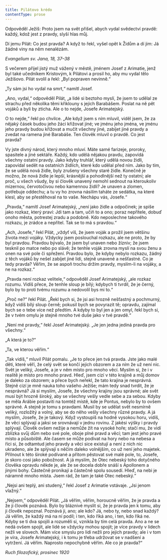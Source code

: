 ```yaml
---
title: Pilátovo krédo
contentType: prose
---
```


<section>

Odpověděl Ježíš: Proto jsem na svět přišel, abych vydal svědectví pravdě: každý, kdož jest z pravdy, slyší hlas můj.

Dí jemu Pilát: Co jest pravda? A když to řekl, vyšel opět k Židům a dí jim: Já žádné viny na něm nenalézám.

_Evangelium sv. Jana, 18, 37–38_

S večerem přijel jistý muž vážený v městě, jménem Josef z Arimatie, jenž byl také učedníkem Kristovým, k Pilátovi a prosil ho, aby mu vydal tělo Ježíšovo. Pilát svolil a řekl: „Byl popraven nevinně.“

„Ty sám jsi ho vydal na smrt,“ namítl Josef.

„Ano, vydal,“ odpověděl Pilát, „a lidé si beztoho myslí, že jsem to udělal ze strachu před několika těmi křiklouny s jejich Barabášem. Poslat na ně pět vojáků a byli by zticha. Ale o to nejde, Josefe Arimatejský.

O to nejde,“ řekl po chvilce. „Ale když jsem s ním mluvil, viděl jsem, že za nějaký čásek budou jeho žáci křižovat jiné; ve jménu jeho jména, ve jménu jeho pravdy budou křižovat a mučit všechny jiné, zabíjet jiné pravdy a zvedat na ramena jiné Barabáše. Ten člověk mluvil o pravdě. Co jest pravda?

Vy jste divný národ, který mnoho mluví. Máte samé farizeje, proroky, spasitele a jiné sektáře. Každý, kdo udělá nějakou pravdu, zapovídá všechny ostatní pravdy. Jako kdyby truhlář, který udělá novou židli, zapovídal sedět na ostatních židlích, které kdo udělal před ním. Jako by tím, že se udělá nová židle, byly zrušeny všechny staré židle. Konečně je možno, že nová židle je lepší, krásnější a pohodlnější než ty ostatní; ale proč, u všech všudy, by si člověk unavený nemohl sednout na kteroukoliv mizernou, červotočivou nebo kamennou židli? Je unaven a zlomen, potřebuje oddechu; a tu vy ho zrovna násilím taháte ze sedátka, na které klesl, aby se přestěhoval na to vaše. Nechápu vás, Josefe.“

„Pravda,“ namítl Josef Arimatejský, „není jako židle a odpočinek; je spíše jako rozkaz, který praví: Jdi tam a tam, učiň to a ono; poraz nepřítele, dobuď onoho města, potrestej zradu a podobně. Kdo neposlechne takového rozkazu, je zrádce a nepřítel. Tak se to má s pravdou.“

„Ach, Josefe,“ řekl Pilát, „vždyť víš, že jsem voják a prožil jsem většinu života mezi vojáky. Vždycky jsem poslouchal rozkazu, ale ne proto, že by byl pravdou. Pravdou bývalo, že jsem byl unaven nebo žízniv; že jsem tesknil po matce nebo po slávě; že tenhle voják zrovna myslí na svou ženu a onen na své pole či spřežení. Pravdou bylo, že kdyby nebylo rozkazu, žádný z těch vojáků by nešel zabíjet jiné lidi, stejně unavené a nešťastné. Co je tedy pravda? Věřím, že se aspoň trochu držím pravdy, myslím-li na vojáky, a ne na rozkaz.“

„Pravda není rozkaz velitele,“ odpověděl Josef Arimatejský, „ale rozkaz rozumu. Vidíš přece, že tenhle sloup je bílý; kdybych ti tvrdil, že je černý, bylo by to proti tvému rozumu a nedovolil bys mi to.“

„Proč ne?“ řekl Pilát. „Řekl bych si, že jsi asi hrozně nešťastný a pochmurný, když vidíš bílý sloup černě; pokusil bych se povyrazit tě; opravdu, zajímal bych se o tebe více než předtím. A kdyby to byl jen a jen omyl, řekl bych si, že v tvém omylu je stejně mnoho tvé duše jako v tvé pravdě.“

„Není mé pravdy,“ řekl Josef Arimatejský. „Je jen jedna jediná pravda pro všechny.“

„A která je to?“

„Ta, ve kterou věřím.“

„Tak vidíš,“ mluvil Pilát pomalu. „Je to přece jen tvá pravda. Jste jako malé děti, které věří, že celý svět se končí jejich obzorem a za ním že už není nic. Svět je veliký, Josefe, a je v něm místo pro mnoho věcí. Myslím si, že i v realitě je místo pro mnoho pravd. Hleď, jsem cizí v této krajině a můj domov je daleko za obzorem; a přece bych neřekl, že tato krajina je nesprávná. Stejně cizí je mně nauka toho vašeho Ježíše; mám tedy snad tvrdit, že je nesprávná? Já si myslím, Josefe, že všechny krajiny jsou správné; ale svět musí být hrozně široký, aby se všechny vešly vedle sebe a za sebou. Kdyby se měla Arábie postaviti na tomtéž místě, kde je Pontus, nebylo by to ovšem správné. A stejně je tomu s pravdami. Musil by se udělat svět nesmírně veliký, rozložitý a volný, aby se do něho vešly všechny různé pravdy. A já myslím, Josefe, že je takový. Když vystoupíš na hodně vysokou horu, vidíš, že věci splývají a jaksi se srovnávají v jednu rovinu. Z jakési výšky i pravdy splývají. Člověk ovšem nežije a nemůže žít na vysoké hoře; stačí mu, že vidí zblízka svůj dům nebo své pole, oboje plné pravd a věcí; tam jest jeho pravé místo a působiště. Ale časem se může podívat na hory nebo na nebesa a říci si, že odtamtud jeho pravdy a věci sice existují a není z nich nic ukradeno, ale že splývají s něčím daleko volnějším, co už není jeho majetek. Přilnout k této široké podívané a přitom pěstovat své malé pole, to, Josefe, je skoro cosi jako pobožnost. A já myslím, že Otec nebeský toho dotyčného člověka opravdu někde je, ale že se docela dobře snáší s Apollonem a jinými bohy. Částečně pronikají a částečně spolu sousedí. Hleď, na nebi je náramně mnoho místa. Jsem rád, že tam je také Otec nebeský.“

„Nejsi ani teplý, ani studený,“ řekl Josef z Arimatie vstávaje. „Jsi jenom vlažný.“

„Nejsem,“ odpověděl Pilát. „Já věřím, věřím, horoucně věřím, že je pravda a že ji člověk poznává. Bylo by bláznivé myslit si, že je pravda jen k tomu, aby ji člověk nepoznal. Poznává ji, ano; ale kdo? Já, nebo ty, nebo snad každý? Já věřím, že každý má na ní podíl; i ten, kdo říká ano, i ten, kdo říká ne. Kdyby se ti dva spojili a rozuměli si, vznikla by tím celá pravda. Ano a ne se nedá ovšem spojit, ale lidé se vždycky mohou spojit; je více pravdy v lidech nežli ve slovech. Mám více smyslu pro lidi nežli pro jejich pravdy; ale i v tom je víra, Josefe Arimatejský, i k tomu je třeba udržovat se v nadšení a vytržení. Já věřím. Naprosto nepochybně věřím. Ale co je pravda?“

_Ruch filozofický, prosinec 1920_

</section>
